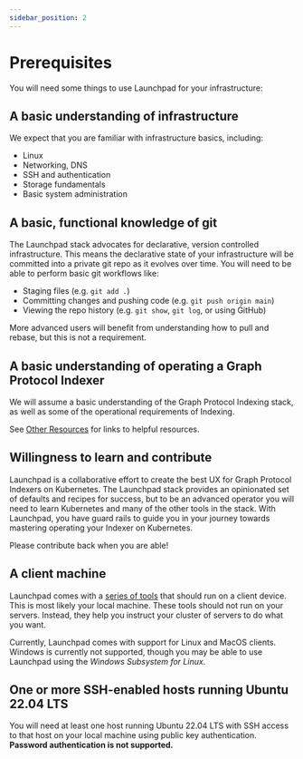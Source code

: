 ```yaml
---
sidebar_position: 2
---
```

# Prerequisites

You will need some things to use Launchpad for your infrastructure:

## A basic understanding of infrastructure

We expect that you are familiar with infrastructure basics, including:

- Linux
- Networking, DNS
- SSH and authentication
- Storage fundamentals
- Basic system administration

## A basic, functional knowledge of git

The Launchpad stack advocates for declarative, version controlled infrastructure. This means the declarative state of your infrastructure will be committed into a private git repo as it evolves over time. You will need to be able to perform basic git workflows like:

- Staging files (e.g. `git add .`)
- Committing changes and pushing code (e.g. `git push origin main`)
- Viewing the repo history (e.g. `git show`, `git log`, or using GitHub)

More advanced users will benefit from understanding how to pull and rebase, but this is not a requirement.

## A basic understanding of operating a Graph Protocol Indexer

We will assume a basic understanding of the Graph Protocol Indexing stack, as well as some of the operational requirements of Indexing.

See [Other Resources](other-resources) for links to helpful resources.

## Willingness to learn and contribute

Launchpad is a collaborative effort to create the best UX for Graph Protocol Indexers on Kubernetes. The Launchpad stack provides an opinionated set of defaults and recipes for success, but to be an advanced operator you will need to learn Kubernetes and many of the other tools in the stack. With Launchpad, you have guard rails to guide you in your journey towards mastering operating your Indexer on Kubernetes.

Please contribute back when you are able!

## A client machine

Launchpad comes with a [series of tools](client-side-tooling) that should run on a client device. This is most likely your local machine. These tools should not run on your servers. Instead, they help you instruct your cluster of servers to do what you want.

Currently, Launchpad comes with support for Linux and MacOS clients. Windows is currently not supported, though you may be able to use Launchpad using the *Windows Subsystem for Linux*.

## One or more SSH-enabled hosts running Ubuntu 22.04 LTS

You will need at least one host running Ubuntu 22.04 LTS with SSH access to that host on your local machine using public key authentication. **Password authentication is not supported.**


